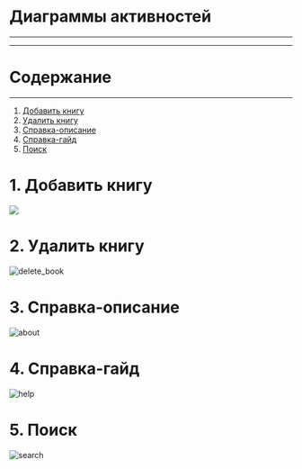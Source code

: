 # Диаграммы активностей
***
***
# Содержание 
_____
1. [Добавить книгу](#add_book)  
2. [Удалить книгу](#delete_book)  
3. [Справка-описание](#about)  
4. [Справка-гайд](#help)  
5. [Поиск](#search)  

<a name="add_book"/>

# 1. Добавить книгу

![](https://github.com/Vrach01/BookStorage/blob/master/Docs/Activity/Add_Book.png)

<a name="delete_book"/>

# 2. Удалить книгу 

![delete_book](https://user-images.githubusercontent.com/39530536/47421732-e2c73e80-d789-11e8-8cc6-7ef97b67a1f7.png)

<a name="about"/>

# 3. Справка-описание

![about](https://user-images.githubusercontent.com/39530536/47421766-f2468780-d789-11e8-9d09-f52fb775c282.png)

<a name="help"/>

# 4. Справка-гайд

![help](https://user-images.githubusercontent.com/39530536/47421773-f70b3b80-d789-11e8-86a8-3511685293d5.png)

<a name="search"/>

# 5. Поиск

![search](https://user-images.githubusercontent.com/39530536/47421778-f96d9580-d789-11e8-9cd3-9099641e0501.png)

